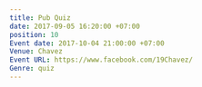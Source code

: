```yaml
---
title: Pub Quiz
date: 2017-09-05 16:20:00 +07:00
position: 10
Event date: 2017-10-04 21:00:00 +07:00
Venue: Chavez
Event URL: https://www.facebook.com/19Chavez/
Genre: quiz
---
```


